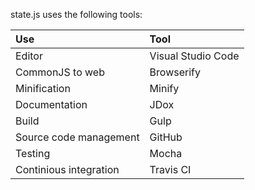 state.js uses the following tools:

| Use                    | Tool               |
|:---------------------- |:------------------ |
| Editor                 | Visual Studio Code |
| CommonJS to web        | Browserify         |
| Minification           | Minify             |
| Documentation          | JDox               |
| Build                  | Gulp               |
| Source code management | GitHub             |
| Testing                | Mocha              |
| Continious integration | Travis CI          |